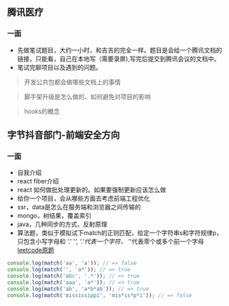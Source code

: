 ## 腾讯医疗

### 一面

- 先做笔试题目，大约一小时，和吉吉的完全一样。题目是会给一个腾讯文档的链接，只能看，自己在本地写（需要录屏),写完后提交到腾讯会议的文档中。
- 笔试完聊项目以及遇到的问题。
> 开发公共包都会做哪些文档上的事情

> 脚手架升级是怎么做的，如何避免对项目的影响

> hooks的概念

## 字节抖音部门-前端安全方向

### 一面

- 自我介绍
- react fiber介绍
- react 如何做批处理更新的。如果要强制更新应该怎么做
- 给你一个项目，会从哪些方面去考虑前端工程优化
- ssr，data是怎么在服务端和浏览器之间传输的
- mongo，树结果，覆盖索引
- java，几种同步的方式，反射原理
- 算法题，类似于模拟试下match的正则匹配，给定一个字符串s和字符规律p，只包含小写字母和 '.' '*',  '.'代表一个字符， '*'代表零个或多个前一个字母 [leetcode原题](https://leetcode-cn.com/problems/regular-expression-matching/)
```js
console.log(match('aa', 'a')); // => false
console.log(match('', 'a*')); // => true
console.log(match('abc', '.*')); // => true
console.log(match('aaa', 'a*')); // => true
console.log(match('ab', 'a*b*ab')); // => true
console.log(match('mississippi', 'mis*is*p*i')); // => false
```

